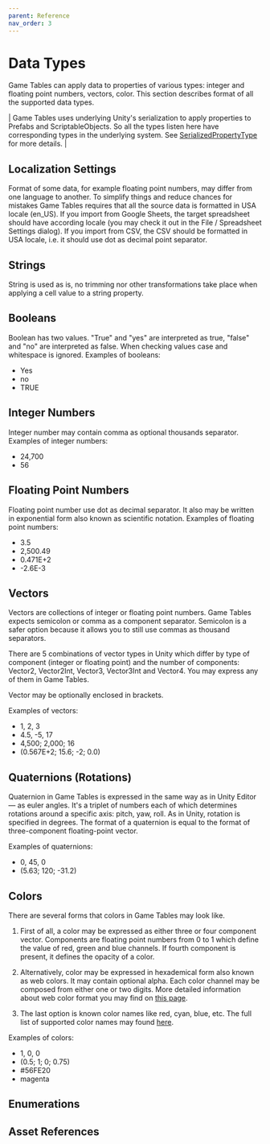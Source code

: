 ```yaml
---
parent: Reference
nav_order: 3
---
```

# Data Types
Game Tables can apply data to properties of various types: integer and floating point numbers, vectors, color. This section describes format of all the supported data types.

| Game Tables uses underlying Unity's serialization to apply properties to Prefabs and ScriptableObjects. So all the types listen here have corresponding types in the underlying system. See [SerializedPropertyType](https://docs.unity3d.com/ScriptReference/SerializedPropertyType.html) for more details. |

## Localization Settings
Format of some data, for example floating point numbers, may differ from one language to another. To simplify things and reduce chances for mistakes Game Tables requires that all the source data is formatted in USA locale (en_US). If you import from Google Sheets, the target spreadsheet should have according locale (you may check it out in the File / Spreadsheet Settings dialog). If you import from CSV, the CSV should be formatted in USA locale, i.e. it should use dot as decimal point separator.

## Strings
String is used as is, no trimming nor other transformations take place when applying a cell value to a string property.

## Booleans
Boolean has two values. "True" and "yes" are interpreted as true, "false" and "no" are interpreted as false. When checking values case and whitespace is ignored. Examples of booleans:
- Yes
-  no
- TRUE

## Integer Numbers
Integer number may contain comma as optional thousands separator. Examples of integer numbers:
- 24,700
- 56

## Floating Point Numbers
Floating point number use dot as decimal separator. It also may be written in exponential form also known as scientific notation. Examples of floating point numbers:
- 3.5
- 2,500.49
- 0.471E+2
- -2.6E-3

## Vectors
Vectors are collections of integer or floating point numbers. Game Tables expects semicolon or comma as a component separator. Semicolon is a safer option because it allows you to still use commas as thousand separators.

There are 5 combinations of vector types in Unity which differ by type of component (integer or floating point) and the number of components: Vector2, Vector2Int, Vector3, Vector3Int and Vector4. You may express any of them in Game Tables.

Vector may be optionally enclosed in brackets.

Examples of vectors:
- 1, 2, 3
- 4.5, -5, 17
- 4,500; 2,000; 16
- (0.567E+2; 15.6; -2; 0.0)

## Quaternions (Rotations)
Quaternion in Game Tables is expressed in the same way as in Unity Editor — as euler angles. It's a triplet of numbers each of which determines rotations around a specific axis: pitch, yaw, roll. As in Unity, rotation is specified in degrees. The format of a quaternion is equal to the format of three-component floating-point vector.

Examples of quaternions:
- 0, 45, 0
- (5.63; 120; -31.2)

## Colors
There are several forms that colors in Game Tables may look like. 

1. First of all, a color may be expressed as either three or four component vector. Components are floating point numbers from 0 to 1 which define the value of red, green and blue channels. If fourth component is present, it defines the opacity of a color.

2. Alternatively, color may be expressed in hexademical form also known as web colors. It may contain optional alpha. Each color channel may be composed from either one or two digits. More detailed information about web color format you may find on [this page](https://docs.unity3d.com/ScriptReference/ColorUtility.TryParseHtmlString.html).

3. The last option is known color names like red, cyan, blue, etc. The full list of supported color names may found [here](https://docs.unity3d.com/ScriptReference/ColorUtility.TryParseHtmlString.html).

Examples of colors:
- 1, 0, 0
- (0.5; 1; 0; 0.75)
- #56FE20
- magenta

## Enumerations

## Asset References

